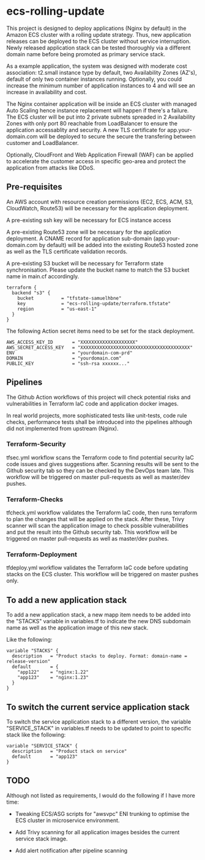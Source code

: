 # ecs-rolling-update

This project is designed to deploy applications (Nginx by default) in the Amazon ECS cluster with a rolling update strategy. Thus, new application releases can be deployed to the ECS cluster without service interruption. Newly released application stack can be tested thoroughly via a different domain name before being promoted as primary service stack.

As a example application, the system was designed with moderate cost association: t2.small instance type by default, two Availability Zones (AZ's), default of only two container instances running. Optionally, you could increase the minimum number of application instances to 4 and will see an increase in availability and cost.

The Nginx container application will be inside an ECS cluster with managed Auto Scaling hence instance replacement will happen if there's a failure. The ECS cluster will be put into 2 private subnets spreaded in 2 Availability Zones with only port 80 reachable from LoadBalancer to ensure the application accessablity and security. A new TLS certificate for app.your-domain.com will be deployed to secure the secure the transfering between customer and LoadBalancer.

Optionally, CloudFront and Web Application Firewall (WAF) can be applied to accelerate the customer access in specific geo-area and protect the application from attacks like DDoS.

## Pre-requisites

An AWS account with resource creation permissions (EC2, ECS, ACM, S3, CloudWatch, Route53) will be necessary for the application deployment.

A pre-existing ssh key will be necessary for ECS instance access

A pre-existing Route53 zone will be necessary for the application deployment. A CNAME record for application sub-domain (app.your-domain.com by default) will be added into the existing Route53 hosted zone as well as the TLS certificate validation records.

A pre-existing S3 bucket will be necessary for Terraform state synchronisation. Please update the bucket name to match the S3 bucket name in main.cf accordingly.

```shell
terraform {
  backend "s3" {
    bucket          = "tfstate-samuelhbne"
    key             = "ecs-rolling-update/terraform.tfstate"
    region          = "us-east-1"
  }
}
```

The following Action secret items need to be set for the stack deployment.

```shell
AWS_ACCESS_KEY_ID       = "XXXXXXXXXXXXXXXXXXXX"
AWS_SECRET_ACCESS_KEY   = "XXXXXXXXXXXXXXXXXXXXXXXXXXXXXXXXXXXXXXXX"
ENV                     = "yourdomain-com-prd"
DOMAIN                  = "yourdomain.com"
PUBLIC_KEY              = "ssh-rsa xxxxxx..."
```

## Pipelines

The Github Action workflows of this project will check potential risks and vulnerabilities in Terraform IaC code and application docker images.

In real world projects, more sophisticated tests like unit-tests, code rule checks, performance tests shall be introduced into the pipelines although did not implemented from upstream (Nginx).

### Terraform-Security

tfsec.yml workflow scans the Terraform code to find potential security IaC code issues and gives suggestions after. Scanning results will be sent to the Github security tab so they can be checked by the DevOps team late. This workflow will be triggered on master pull-requests as well as master/dev pushes.

### Terraform-Checks

tfcheck.yml workflow validates the Terraform IaC code, then runs terraform to plan the changes that will be applied on the stack. After these, Trivy scanner will scan the application image to check possible vulnerabilities and put the result into the Github security tab. This workflow will be triggered on master pull-requests as well as master/dev pushes.

### Terraform-Deployment

tfdeploy.yml workflow validates the Terraform IaC code before updating stacks on the ECS cluster. This workflow will be triggered on master pushes only.

## To add a new application stack

To add a new application stack, a new mapp item needs to be added into the "STACKS" variable in variables.tf to indicate the new DNS subdomain name as well as the application image of this new stack.

Like the following:

```shell
variable "STACKS" {
  description   = "Product stacks to deploy. Format: domain-name = release-version"
  default       = {
    "app122"    = "nginx:1.22"
    "app123"    = "nginx:1.23"
  }
}
```

## To switch the current service application stack

To switch the service application stack to a different version, the variable "SERVICE_STACK" in variables.tf needs to be updated to point to specific stack like the following:

```shell
variable "SERVICE_STACK" {
  description   = "Product stack on service"
  default       = "app123"
}
```

## TODO

Although not listed as requirements, I would do the following if I have more time:

- Tweaking ECS/ASG scripts for "awsvpc" ENI trunking to optimise the ECS cluster in microservice environment.

- Add Trivy scanning for all application images besides the current service stack image.

- Add alert notification after pipeline scanning
